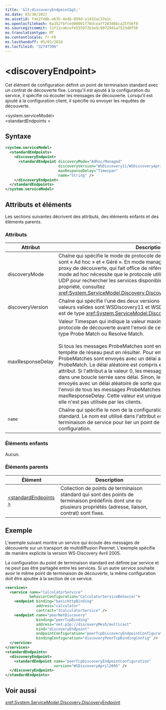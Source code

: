 ```yaml
---
title: '&lt;discoveryEndpoint&gt;'
ms.date: 03/30/2017
ms.assetid: fae2f48b-a635-4e4b-859d-a1432ac37e1c
ms.openlocfilehash: 6a352fbfced08001f76dceaff283d6bca25f56f9
ms.sourcegitcommit: 11f11ca6cefe555972b3a5c99729d1a7523d8f50
ms.translationtype: MT
ms.contentlocale: fr-FR
ms.lasthandoff: 05/03/2018
ms.locfileid: "32747396"
---
```

# <a name="ltdiscoveryendpointgt"></a>&lt;discoveryEndpoint&gt;

Cet élément de configuration définit un point de terminaison standard avec un contrat de découverte fixe. Lorsqu'il est ajouté à la configuration du service, il spécifie où écouter les messages de découverte. Lorsqu'il est ajouté à la configuration client, il spécifie où envoyer les requêtes de découverte.  
  
\<system.serviceModel>  
\<standardEndpoints >  
  
## <a name="syntax"></a>Syntaxe

```xml
<system.serviceModel>
  <standardEndpoints>
    <discoveryEndpoint>
      <standardEndpoint discoveryMode="Adhoc/Managed" 
                        discoveryVersion="WSDiscovery11/WSDiscoveryApril2005" 
                        maxResponseDelay="Timespan" 
                        name="String" />
    </discoveryEndpoint>
  </standardEndpoints>
</system.serviceModel>  
```  
  
## <a name="attributes-and-elements"></a>Attributs et éléments

Les sections suivantes décrivent des attributs, des éléments enfants et des éléments parents.  
  
### <a name="attributes"></a>Attributs

| Attribut        | Description |  
| ---------------- | ----------- |  
| discoveryMode    | Chaîne qui spécifie le mode de protocole de découverte. Les valeurs valides sont « Ad hoc » et « Géré ». En mode managé, le protocole repose sur un proxy de découverte, qui fait office de référentiel des services détectables. Le mode ad hoc nécessite que le protocole utilise le mécanisme de multidiffusion UDP pour rechercher les services disponibles. Pour plus d’informations sur la propriété, consultez <xref:System.ServiceModel.Discovery.DiscoveryEndpoint.DiscoveryMode%2A>. |  
| discoveryVersion | Chaîne qui spécifie l'une des deux versions du protocole WS-Discovery. Les valeurs valides sont WSDiscovery11 et WSDiscoveryApril2005. Cette valeur est de type <xref:System.ServiceModel.Discovery.DiscoveryVersion>. |  
| maxResponseDelay | Valeur Timespan qui indique la valeur maximale du délai d'attente du protocole de découverte avant l'envoi de certains messages, tels que ceux de type Probe Match ou Resolve Match.<br /><br /> Si tous les messages ProbeMatches sont envoyés en même temps, une tempête de réseau peut en résulter. Pour empêcher cet effet, les messages ProbeMatches sont envoyés avec un délai aléatoire entre chaque message ProbeMatch. Le délai aléatoire est compris entre 0 et la valeur définie par cet attribut. Si l'attribut a la valeur 0, les messages ProbeMatches sont envoyés dans une boucle serrée sans délai. Sinon, les messages ProbeMatches sont envoyés avec un délai aléatoire de sorte que la durée totale nécessaire à l'envoi de tous les messages ProbeMatches ne dépasse pas le maxResponseDelay. Cette valeur est uniquement pertinente pour les services, elle n'est pas utilisée par les clients. |  
| `name`           | Chaîne qui spécifie le nom de la configuration du point de terminaison standard. Le nom est utilisé dans l'attribut `endpointConfiguration` du point de terminaison de service pour lier un point de terminaison standard à sa configuration. |  
  
### <a name="child-elements"></a>Éléments enfants

Aucun.  
  
### <a name="parent-elements"></a>Éléments parents

| Élément | Description |  
| ------- | ----------- |  
| [\<standardEndpoints >](../../../../../docs/framework/configure-apps/file-schema/wcf/standardendpoints.md) | Collection de points de terminaison standard qui sont des points de terminaison prédéfinis dont une ou plusieurs propriétés (adresse, liaison, contrat) sont fixes. |  
  
## <a name="example"></a>Exemple

L'exemple suivant montre un service qui écoute des messages de découverte sur un transport de multidiffusion Peernet. L'exemple spécifie de manière explicite la version WS-Discovery Avril 2005.  
  
La configuration du point de terminaison standard est définie par service et ne peut pas être partagée entre les services. Si un autre service souhaite avoir le même point de terminaison de découverte, la même configuration doit être ajoutée à la section de ce service.  
  
```xml
<services>  
  <service name="CalculatorService"
           behaviorConfiguration="CalculatorServiceBehavior">
    <endpoint binding="basicHttpBinding" 
              address="calculator" 
              contract="ICalculatorService" />  
    <endpoint name="peerNetDiscovery"  
              binding="peerTcpBinding"  
              address="net.p2p://discoveryMesh/multicast"  
              kind="discoveryEndpoint"  
              endpointConfiguration="peerTcpDiscoveryEndpointConfiguration"  
              bindingConfiguration="discoveryPeerTcpBindingConfig" />      
  </service>  
</services>  
<standardEndpoints>  
  <discoveryEndpoint>  
    <standardEndpoint name="peerTcpDiscoveryEndpointConfiguration"                         
                      version="WSDiscoveryApril2005" />  
  </discoveryEndpoint>  
</standardEndpoints>  
```  
  
## <a name="see-also"></a>Voir aussi

<xref:System.ServiceModel.Discovery.DiscoveryEndpoint>
